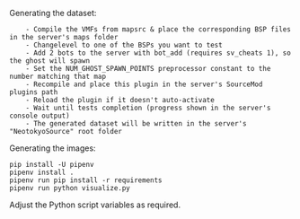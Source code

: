 Generating the dataset:

		- Compile the VMFs from mapsrc & place the corresponding BSP files in the server's maps folder
		- Changelevel to one of the BSPs you want to test
		- Add 2 bots to the server with bot_add (requires sv_cheats 1), so the ghost will spawn
		- Set the NUM_GHOST_SPAWN_POINTS preprocessor constant to the number matching that map
		- Recompile and place this plugin in the server's SourceMod plugins path
		- Reload the plugin if it doesn't auto-activate
		- Wait until tests completion (progress shown in the server's console output)
		- The generated dataset will be written in the server's "NeotokyoSource" root folder

Generating the images:

```
pip install -U pipenv
pipenv install .
pipenv run pip install -r requirements
pipenv run python visualize.py
```

Adjust the Python script variables as required.
